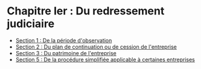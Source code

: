 # Chapitre Ier : Du redressement judiciaire

- [Section 1 : De la période d'observation](section-1)
- [Section 2 : Du plan de continuation ou de cession de l'entreprise](section-2)
- [Section 3 : Du patrimoine de l'entreprise](section-3)
- [Section 5 : De la procédure simplifiée applicable à certaines entreprises](section-5)

